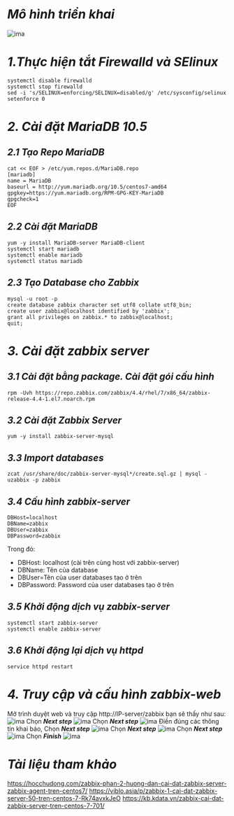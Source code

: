 # ***Mô hình triển khai***
![ima](../IMG/30.png)


# ***1.Thực hiện tắt Firewalld và SElinux***
```
systemctl disable firewalld
systemctl stop firewalld
sed -i 's/SELINUX=enforcing/SELINUX=disabled/g' /etc/sysconfig/selinux
setenforce 0
```
# ***2. Cài đặt MariaDB 10.5***
## ***2.1 Tạo Repo MariaDB***
```
cat << EOF > /etc/yum.repos.d/MariaDB.repo
[mariadb]
name = MariaDB
baseurl = http://yum.mariadb.org/10.5/centos7-amd64
gpgkey=https://yum.mariadb.org/RPM-GPG-KEY-MariaDB
gpgcheck=1 
EOF
```
## ***2.2 Cài đặt MariaDB***
```
yum -y install MariaDB-server MariaDB-client
systemctl start mariadb
systemctl enable mariadb
systemctl status mariadb
```
## ***2.3 Tạo Database cho Zabbix***
```
mysql -u root -p
create database zabbix character set utf8 collate utf8_bin;
create user zabbix@localhost identified by 'zabbix';
grant all privileges on zabbix.* to zabbix@localhost;
quit;
```
# ***3. Cài đặt zabbix server***
## ***3.1 Cài đặt bằng package. Cài đặt gói cấu hình***
```
rpm -Uvh https://repo.zabbix.com/zabbix/4.4/rhel/7/x86_64/zabbix-release-4.4-1.el7.noarch.rpm
```
## ***3.2 Cài đặt Zabbix Server***
```
yum -y install zabbix-server-mysql
```
## ***3.3 Import databases***
```
zcat /usr/share/doc/zabbix-server-mysql*/create.sql.gz | mysql -uzabbix -p zabbix
```
## ***3.4 Cấu hình zabbix-server***
```
DBHost=localhost
DBName=zabbix
DBUser=zabbix
DBPassword=zabbix
```
Trong đó:

- DBHost: localhost (cài trên cùng host với zabbix-server)
- DBName: Tên của database
- DBUser=Tên của user databases tạo ở trên
- DBPassword: Password của user databases tạo ở trên

## ***3.5 Khởi động dịch vụ zabbix-server***
```
systemctl start zabbix-server
systemctl enable zabbix-server
```

## ***3.6 Khởi động lại dịch vụ httpd***
```
service httpd restart
```
# ***4. Truy cập và cấu hình zabbix-web***
Mở trình duyệt web và truy cập http://IP-server/zabbix bạn sẽ thấy như sau:
![ima](../IMG/1.1.png)
Chọn ***Next step***
![ima](../IMG/2.png)
Chọn ***Next step***
![ima](../IMG/3.png)
Điền đúng các thông tin khai báo, Chọn ***Next step***
![ima](../IMG/4.png)
Chọn ***Next step***
![ima](../IMG/5.png)
Chọn ***Next step***
![ima](../IMG/6.png)
Chọn ***Finish***
![ima](../IMG/7.png)


# ***Tài liệu tham khảo***
<https://hocchudong.com/zabbix-phan-2-huong-dan-cai-dat-zabbix-server-zabbix-agent-tren-centos7/>
<https://viblo.asia/p/zabbix-1-cai-dat-zabbix-server-50-tren-centos-7-Rk74avxkJeO>
<https://kb.kdata.vn/zabbix-cai-dat-zabbix-server-tren-centos-7-701/>